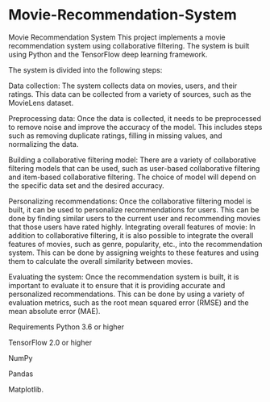 # Movie-Recommendation-System
Movie Recommendation System This project implements a movie recommendation system using collaborative filtering. The system is built using Python and the TensorFlow deep learning framework.

The system is divided into the following steps:

Data collection: The system collects data on movies, users, and their ratings. This data can be collected from a variety of sources, such as the MovieLens dataset.

Preprocessing data: Once the data is collected, it needs to be preprocessed to remove noise and improve the accuracy of the model. This includes steps such as removing duplicate ratings, filling in missing values, and normalizing the data.

Building a collaborative filtering model: There are a variety of collaborative filtering models that can be used, such as user-based collaborative filtering and item-based collaborative filtering. The choice of model will depend on the specific data set and the desired accuracy.

Personalizing recommendations: Once the collaborative filtering model is built, it can be used to personalize recommendations for users. This can be done by finding similar users to the current user and recommending movies that those users have rated highly.
Integrating overall features of movie: In addition to collaborative filtering, it is also possible to integrate the overall features of movies, such as genre, popularity, etc., into the recommendation system. This can be done by assigning weights to these features and using them to calculate the overall similarity between movies.

Evaluating the system: Once the recommendation system is built, it is important to evaluate it to ensure that it is providing accurate and personalized recommendations. This can be done by using a variety of evaluation metrics, such as the root mean squared error (RMSE) and the mean absolute error (MAE).

Requirements Python 3.6 or higher

TensorFlow 2.0 or higher

NumPy

Pandas

Matplotlib.
